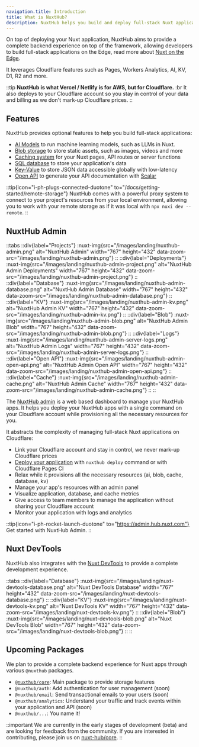 ```yaml
---
navigation.title: Introduction
title: What is NuxtHub?
description: NuxtHub helps you build and deploy full-stack Nuxt applications globally.
---
```


On top of deploying your Nuxt application, NuxtHub aims to provide a complete backend experience on top of the framework, allowing developers to build full-stack applications on the Edge, read more about [Nuxt on the Edge](https://nuxt.com/blog/nuxt-on-the-edge).

It leverages Cloudflare features such as Pages, Workers Analytics, AI, KV, D1, R2 and more.

::tip
**NuxtHub is what Vercel / Netlify is for AWS, but for Cloudflare.** :br
It also deploys to your Cloudflare account so you stay in control of your data and billing as we don't mark-up Cloudflare prices.
::

## Features

NuxtHub provides optional features to help you build full-stack applications:
- [AI Models](/docs/features/ai) to run machine learning models, such as LLMs in Nuxt.
- [Blob storage](/docs/features/blob) to store static assets, such as images, videos and more
- [Caching system](/docs/features/cache) for your Nuxt pages, API routes or server functions
- [SQL database](/docs/features/database) to store your application's data
- [Key-Value](/docs/features/kv) to store JSON data accessible globally with low-latency
- [Open API](/docs/features/open-api) to generate your API documentation with [Scalar](https://scalar.com)

::tip{icon="i-ph-plugs-connected-duotone" to="/docs/getting-started/remote-storage"}
NuxtHub comes with a powerful proxy system to connect to your project's resources from your local environment, allowing you to work with your remote storage as if it was local with `npx nuxi dev --remote`.
::

## NuxtHub Admin

::tabs
::div{label="Projects"}
:nuxt-img{src="/images/landing/nuxthub-admin.png" alt="NuxtHub Admin" width="767" height="432" data-zoom-src="/images/landing/nuxthub-admin.png"}
::
::div{label="Deployments"}
:nuxt-img{src="/images/landing/nuxthub-admin-project.png" alt="NuxtHub Admin Deployments" width="767" height="432" data-zoom-src="/images/landing/nuxthub-admin-project.png"}
::
::div{label="Database"}
:nuxt-img{src="/images/landing/nuxthub-admin-database.png" alt="NuxtHub Admin Database" width="767" height="432" data-zoom-src="/images/landing/nuxthub-admin-database.png"}
::
::div{label="KV"}
:nuxt-img{src="/images/landing/nuxthub-admin-kv.png" alt="NuxtHub Admin KV" width="767" height="432" data-zoom-src="/images/landing/nuxthub-admin-kv.png"}
::
::div{label="Blob"}
:nuxt-img{src="/images/landing/nuxthub-admin-blob.png" alt="NuxtHub Admin Blob" width="767" height="432" data-zoom-src="/images/landing/nuxthub-admin-blob.png"}
::
::div{label="Logs"}
:nuxt-img{src="/images/landing/nuxthub-admin-server-logs.png" alt="NuxtHub Admin Logs" width="767" height="432" data-zoom-src="/images/landing/nuxthub-admin-server-logs.png"}
::
::div{label="Open API"}
:nuxt-img{src="/images/landing/nuxthub-admin-open-api.png" alt="NuxtHub Admin Open API" width="767" height="432" data-zoom-src="/images/landing/nuxthub-admin-open-api.png"}
::
::div{label="Cache"}
:nuxt-img{src="/images/landing/nuxthub-admin-cache.png" alt="NuxtHub Admin Cache" width="767" height="432" data-zoom-src="/images/landing/nuxthub-admin-cache.png"}
::
::

The [NuxtHub admin](https://admin.hub.nuxt.com) is a web based dashboard to manage your NuxtHub apps. It helps you deploy your NuxtHub apps with a single command on your Cloudflare account while provisioning all the necessary resources for you.

It abstracts the complexity of managing full-stack Nuxt applications on Cloudflare:
- Link your Cloudflare account and stay in control, we never mark-up Cloudflare prices
- [Deploy your application](/docs/getting-started/deploy) with `nuxthub deploy` command or with Cloudflare Pages CI
- Relax while it provisions all the necessary resources (ai, blob, cache, database, kv)
- Manage your app's resources with an admin panel
- Visualize application, database, and cache metrics
- Give access to team members to manage the application without sharing your Cloudflare account
- Monitor your application with logs and analytics

::tip{icon="i-ph-rocket-launch-duotone" to="https://admin.hub.nuxt.com"}
Get started with NuxtHub Admin.
::

## Nuxt DevTools

NuxtHub also integrates with the [Nuxt DevTools](https://devtools.nuxt.com/) to provide a complete development experience.

::tabs
::div{label="Database"}
:nuxt-img{src="/images/landing/nuxt-devtools-database.png" alt="Nuxt DevTools Database" width="767" height="432" data-zoom-src="/images/landing/nuxt-devtools-database.png"}
::
::div{label="KV"}
:nuxt-img{src="/images/landing/nuxt-devtools-kv.png" alt="Nuxt DevTools KV" width="767" height="432" data-zoom-src="/images/landing/nuxt-devtools-kv.png"}
::
::div{label="Blob"}
:nuxt-img{src="/images/landing/nuxt-devtools-blob.png" alt="Nuxt DevTools Blob" width="767" height="432" data-zoom-src="/images/landing/nuxt-devtools-blob.png"}
::
::

## Upcoming Packages

We plan to provide a complete backend experience for Nuxt apps through various `@nuxthub` packages.

- [`@nuxthub/core`](https://github.com/nuxt-hub/core): Main package to provide storage features
- `@nuxthub/auth`: Add authentication for user management (soon)
- `@nuxthub/email`: Send transactional emails to your users (soon)
- `@nuxthub/analytics`: Understand your traffic and track events within your application and API (soon)
- `@nuxthub/...`: You name it!

::important
We are currently in the early stages of development (beta) and are looking for feedback from the community. If you are interested in contributing, please join us on [nuxt-hub/core](https://github.com/nuxt-hub/core).
::
